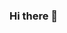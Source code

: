 ### Hi there 👋

<!--
**LaelPierre/LaelPierre** is a ✨ _special_ ✨ repository because its `README.md` (this file) appears on your GitHub profile.

- 🔭 I’m currently working on my Portfolio.
- 🌱 I’m currently learning React.
- 👯 I’m looking to collaborate on Beginner project on React, Ruby on Rails.
- 🤔 I’m looking for a mentor.
